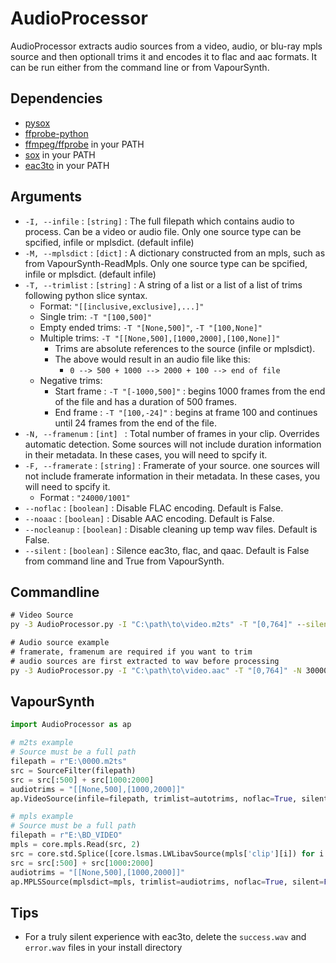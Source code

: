 # AudioProcessor

AudioProcessor extracts audio sources from a video, audio, or blu-ray mpls source and then optionall trims it and encodes it to flac and aac formats. It can be run either from the command line or from VapourSynth. 

## Dependencies 
* [pysox](https://github.com/rabitt/pysox)
* [ffprobe-python](https://github.com/gbstack/ffprobe-python)
* [ffmpeg/ffprobe](https://www.ffmpeg.org/) in your PATH
* [sox](http://sox.sourceforge.net/) in your PATH
* [eac3to](https://forum.doom9.org/showthread.php?t=125966) in your PATH

## Arguments
* `-I, --infile` : `[string]` : The full filepath which contains audio to process. Can be a video or audio file. Only one source type can be spcified, infile or mplsdict. (default infile)
* `-M, --mplsdict` : `[dict]` : A dictionary constructed from an mpls, such as from VapourSynth-ReadMpls. Only one source type can be spcified, infile or mplsdict. (default infile)
* `-T, --trimlist` : `[string]` : A string of a list or a list of a list of trims following python slice syntax. 
    * Format: `"[[inclusive,exclusive],...]"`
    * Single trim: `-T "[100,500]"`
    * Empty ended trims: `-T "[None,500]"`, `-T "[100,None]"`
    * Multiple trims: `-T "[[None,500],[1000,2000],[100,None]]"`
        * Trims are absolute references to the source (infile or mplsdict). 
        * The above would result in an audio file like this:
            * `0 --> 500 + 1000 --> 2000 + 100 --> end of file`
    * Negative trims: 
        * Start frame : `-T "[-1000,500]"` : begins 1000 frames from the end of the file and has a duration of 500 frames.
        * End frame : `-T "[100,-24]"` : begins at frame 100 and continues until 24 frames from the end of the file.
* `-N, --framenum` : `[int] ` : Total number of frames in your clip. Overrides automatic detection. Some sources will not include duration information in their metadata. In these cases, you will need to spcify it. 
* `-F, --framerate` : `[string]` : Framerate of your source. one sources will not include framerate information in their metadata. In these cases, you will need to spcify it. 
    * Format : `"24000/1001"`
* `--noflac` : `[boolean]` : Disable FLAC encoding. Default is False.
* `--noaac` : `[boolean]` : Disable AAC encoding. Default is False.
* `--nocleanup` : `[boolean]` : Disable cleaning up temp wav files. Default is False.
* `--silent` : `[boolean]` : Silence eac3to, flac, and qaac. Default is False from command line and True from VapourSynth.

## Commandline

```cmd
# Video Source
py -3 AudioProcessor.py -I "C:\path\to\video.m2ts" -T "[0,764]" --silent

# Audio source example
# framerate, framenum are required if you want to trim
# audio sources are first extracted to wav before processing
py -3 AudioProcessor.py -I "C:\path\to\video.aac" -T "[0,764]" -N 30000 -F "24000/1001" --silent

```

## VapourSynth

```python
import AudioProcessor as ap

# m2ts example
# Source must be a full path
filepath = r"E:\0000.m2ts"
src = SourceFilter(filepath)
src = src[:500] + src[1000:2000]
audiotrims = "[[None,500],[1000,2000]]"
ap.VideoSource(infile=filepath, trimlist=autotrims, noflac=True, silent=True)

# mpls example
# Source must be a full path
filepath = r"E:\BD_VIDEO"
mpls = core.mpls.Read(src, 2)
src = core.std.Splice([core.lsmas.LWLibavSource(mpls['clip'][i]) for i in range(mpls['count'])])
src = src[:500] + src[1000:2000]
audiotrims = "[[None,500],[1000,2000]]"
ap.MPLSSource(mplsdict=mpls, trimlist=audiotrims, noflac=True, silent=False)
```

## Tips
* For a truly silent experience with eac3to, delete the `success.wav` and `error.wav` files in your install directory